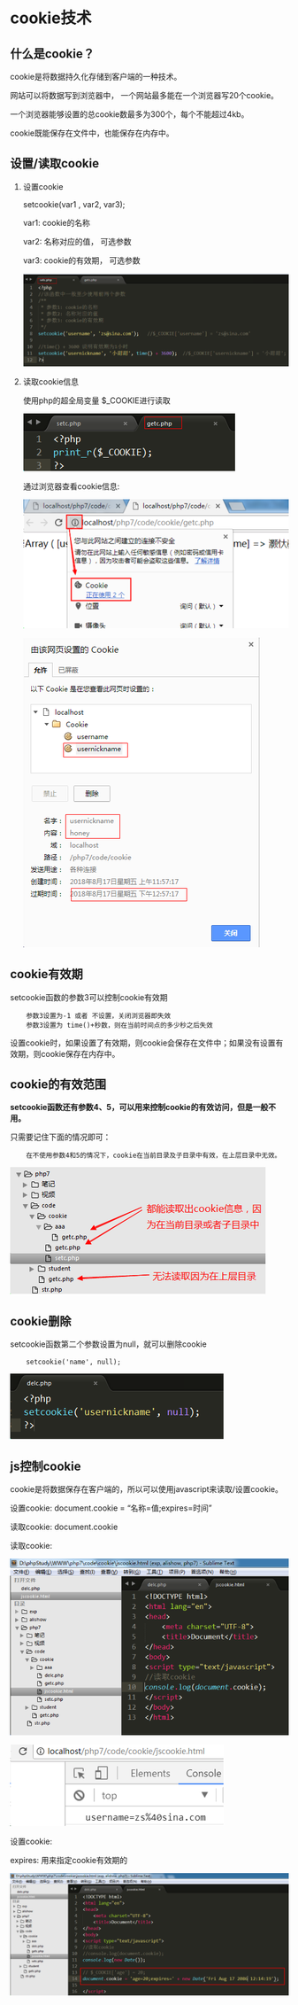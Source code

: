 # cookie技术

## 什么是cookie？

  cookie是将数据持久化存储到客户端的一种技术。

   网站可以将数据写到浏览器中， 一个网站最多能在一个浏览器写20个cookie。

   一个浏览器能够设置的总cookie数最多为300个，每个不能超过4kb。

   cookie既能保存在文件中，也能保存在内存中。

## 设置/读取cookie

1) 设置cookie

   setcookie(var1 , var2, var3);

   var1: cookie的名称

   var2: 名称对应的值， 可选参数

   var3: cookie的有效期， 可选参数

   ![1534478105079](../media/1534478105079.png)


2) 读取cookie信息

   使用php的超全局变量 $_COOKIE进行读取

   ![1534478123739](../media/1534478123739.png)

   通过浏览器查看cookie信息:

   ![1534478176053](../media/1534478176053.png)

   ![1534478276084](../media/1534478276084.png)

## cookie有效期

  setcookie函数的参数3可以控制cookie有效期

        参数3设置为-1 或者 不设置，关闭浏览器即失效
        参数3设置为 time()+秒数，则在当前时间点的多少秒之后失效


  设置cookie时，如果设置了有效期，则cookie会保存在文件中；如果没有设置有效期，则cookie保存在内存中。


  ## cookie的有效范围

  **setcookie函数还有参数4、5，可以用来控制cookie的有效访问，但是一般不用。**


只需要记住下面的情况即可：   

        在不使用参数4和5的情况下，cookie在当前目录及子目录中有效，在上层目录中无效。


![1534478631803](../media/1534478631803.png)

## cookie删除

 setcookie函数第二个参数设置为null，就可以删除cookie

        setcookie('name', null);


![1534478730006](../media/1534478730006.png)



 ## js控制cookie

 cookie是将数据保存在客户端的，所以可以使用javascript来读取/设置cookie。 

   设置cookie:   document.cookie = “名称=值;expires=时间”

   读取cookie:   document.cookie


读取cookie:

![1534479056017](../media/1534479056017.png)


![1534479028505](../media/1534479028505.png)


设置cookie:

  expires: 用来指定cookie有效期的


![1534479410042](../media/1534479410042.png)